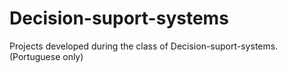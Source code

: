# Decision-suport-systems
Projects developed during the class of Decision-suport-systems.
(Portuguese only)
